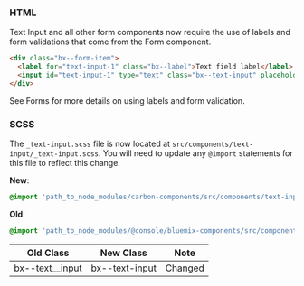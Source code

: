 ### HTML

Text Input and all other form components now require the use of labels and form validations that come from the Form component.

```html
<div class="bx--form-item">
  <label for="text-input-1" class="bx--label">Text field label</label>
  <input id="text-input-1" type="text" class="bx--text-input" placeholder="Hint text here" />
</div>
```

See Forms for more details on using labels and form validation.

### SCSS

The `_text-input.scss` file is now located at `src/components/text-input/_text-input.scss`. You will need to update any `@import` statements for this file to reflect this change.

**New**:

```scss
@import 'path_to_node_modules/carbon-components/src/components/text-input/text-input';
```

**Old**:

```scss
@import 'path_to_node_modules/@console/bluemix-components/src/components/text-input/text-input';
```

| Old Class         | New Class      | Note    |
| ----------------- | -------------- | ------- |
| bx--text\_\_input | bx--text-input | Changed |
